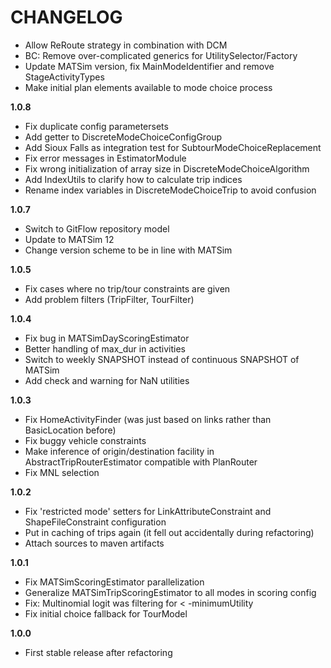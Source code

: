 # CHANGELOG
- Allow ReRoute strategy in combination with DCM
- BC: Remove over-complicated generics for UtilitySelector/Factory
- Update MATSim version, fix MainModeIdentifier and remove StageActivityTypes
- Make initial plan elements available to mode choice process

**1.0.8**

- Fix duplicate config parametersets
- Add getter to DiscreteModeChoiceConfigGroup
- Add Sioux Falls as integration test for SubtourModeChoiceReplacement
- Fix error messages in EstimatorModule
- Fix wrong initialization of array size in DiscreteModeChoiceAlgorithm
- Add IndexUtils to clarify how to calculate trip indices
- Rename index variables in DiscreteModeChoiceTrip to avoid confusion

**1.0.7**

- Switch to GitFlow repository model
- Update to MATSim 12
- Change version scheme to be in line with MATSim

**1.0.5**

- Fix cases where no trip/tour constraints are given
- Add problem filters (TripFilter, TourFilter)

**1.0.4**

- Fix bug in MATSimDayScoringEstimator
- Better handling of max_dur in activities
- Switch to weekly SNAPSHOT instead of continuous SNAPSHOT of MATSim
- Add check and warning for NaN utilities

**1.0.3**

- Fix HomeActivityFinder (was just based on links rather than BasicLocation before)
- Fix buggy vehicle constraints
- Make inference of origin/destination facility in AbstractTripRouterEstimator compatible with PlanRouter
- Fix MNL selection

**1.0.2**

- Fix 'restricted mode' setters for LinkAttributeConstraint and ShapeFileConstraint configuration
- Put in caching of trips again (it fell out accidentally during refactoring)
- Attach sources to maven artifacts

**1.0.1**

- Fix MATSimScoringEstimator parallelization
- Generalize MATSimTripScoringEstimator to all modes in scoring config
- Fix: Multinomial logit was filtering for < -minimumUtility
- Fix initial choice fallback for TourModel

**1.0.0**

- First stable release after refactoring
